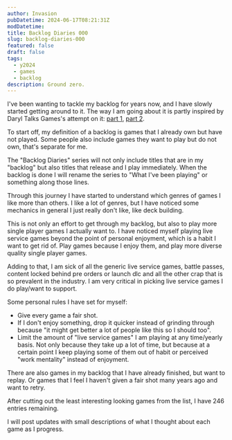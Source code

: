 ```yaml
---
author: Invasion
pubDatetime: 2024-06-17T08:21:31Z
modDatetime:
title: Backlog Diaries 000
slug: backlog-diaries-000
featured: false
draft: false
tags:
  - y2024
  - games
  - backlog
description: Ground zero.
---
```


I've been wanting to tackle my backlog for years now, and I have slowly started getting around to it. The way I am going about it is partly inspired by Daryl Talks Games's attempt on it: [part 1](https://www.youtube.com/watch?v=nkgAlnDIPMU), [part 2](https://www.youtube.com/watch?v=BuszSUI_qBY).

To start off, my definition of a backlog is games that I already own but have not played. Some people also include games they want to play but do not own, that's separate for me.

The "Backlog Diaries" series will not only include titles that are in my "backlog" but also titles that release and I play immediately. When the backlog is done I will rename the series to "What I've been playing" or something along those lines.

Through this journey I have started to understand which genres of games I like more than others. I like a lot of genres, but I have noticed some mechanics in general I just really don't like, like deck building.

This is not only an effort to get through my backlog, but also to play more single player games I actually want to. I have noticed myself playing live service games beyond the point of personal enjoyment, which is a habit I want to get rid of. Play games because I enjoy them, and play more diverse quality single player games.

Adding to that, I am sick of all the generic live service games, battle passes, content locked behind pre orders or launch dlc and all the other crap that is so prevalent in the industry. I am very critical in picking live service games I do play/want to support.

Some personal rules I have set for myself:

- Give every game a fair shot.
- If I don't enjoy something, drop it quicker instead of grinding through because "it might get better a lot of people like this so I should too".
- Limit the amount of "live service games" I am playing at any time/yearly basis. Not only because they take up a lot of time, but because at a certain point I keep playing some of them out of habit or perceived "work mentality" instead of enjoyment.

There are also games in my backlog that I have already finished, but want to replay. Or games that I feel I haven't given a fair shot many years ago and want to retry.

After cutting out the least interesting looking games from the list, I have 246 entries remaining.

I will post updates with small descriptions of what I thought about each game as I progress.
